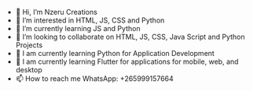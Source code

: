 - 👋 Hi, I’m Nzeru Creations
- 👀 I’m interested in HTML, JS, CSS and Python
- 🌱 I’m currently learning JS and Python
- 💞️ I’m looking to collaborate on HTML, JS, CSS, Java Script and Python Projects
- 💞️ I am currently learning Python for Application Development
- 💞️ I am currently learning Flutter for applications for mobile, web, and desktop
- 📫 How to reach me WhatsApp: +265999157664

<!---
FrancisZoeChituwi/FrancisZoeChituwi is a ✨ special ✨ repository because its `README.md` (this file) appears on your GitHub profile.
You can click the Preview link to take a look at your changes.
--->
